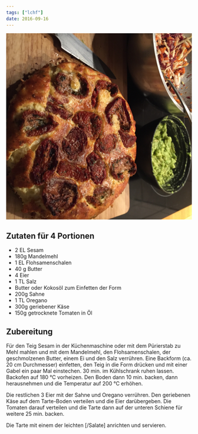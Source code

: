 ```yaml
---
tags: ["lchf"]
date: 2016-09-16
---
```


![](../uploads/kaese-tarte.jpg)

## Zutaten für 4 Portionen
- 2 EL  Sesam
- 180g  Mandelmehl
- 1 EL  Flohsamenschalen
- 40 g  Butter
- 4     Eier
- 1 TL  Salz
- Butter oder Kokosöl zum Einfetten der Form
- 200g  Sahne
- 1 TL  Oregano
- 300g  geriebener Käse
- 150g  getrocknete Tomaten in Öl

## Zubereitung

Für den Teig Sesam in der Küchenmaschine oder mit dem Pürierstab zu Mehl mahlen und mit dem Mandelmehl, den Flohsamenschalen, der geschmolzenen Butter, einem Ei und den Salz verrühren. Eine Backform (ca. 20 cm Durchmesser) einfetten, den Teig in die Form drücken und mit einer Gabel ein paar Mal einstechen. 30 min. im Kühlschrank ruhen lassen. Backofen auf 180 ℃ vorheizen.
Den Boden dann 10 min. backen, dann herausnehmen und die Temperatur auf 200 ℃ erhöhen.

Die restlichen 3 Eier mit der Sahne und Oregano verrühren. Den geriebenen Käse auf dem Tarte-Boden verteilen und die Eier darübergeben. Die Tomaten darauf verteilen und die Tarte dann auf der unteren Schiene für weitere 25 min. backen.

Die Tarte mit einem der leichten [/Salate] anrichten und servieren.
